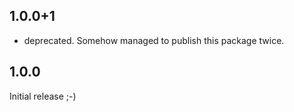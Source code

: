 ## 1.0.0+1

* deprecated. Somehow managed to publish this package twice.

## 1.0.0

Initial release ;-)
